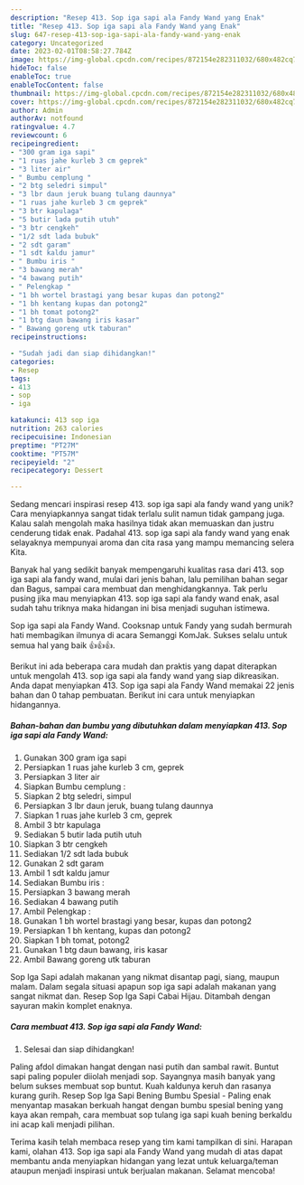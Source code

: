 ```yaml
---
description: "Resep 413. Sop iga sapi ala Fandy Wand yang Enak"
title: "Resep 413. Sop iga sapi ala Fandy Wand yang Enak"
slug: 647-resep-413-sop-iga-sapi-ala-fandy-wand-yang-enak
category: Uncategorized
date: 2023-02-01T08:58:27.784Z
image: https://img-global.cpcdn.com/recipes/872154e282311032/680x482cq70/413-sop-iga-sapi-ala-fandy-wand-foto-resep-utama.jpg
hideToc: false
enableToc: true
enableTocContent: false
thumbnail: https://img-global.cpcdn.com/recipes/872154e282311032/680x482cq70/413-sop-iga-sapi-ala-fandy-wand-foto-resep-utama.jpg
cover: https://img-global.cpcdn.com/recipes/872154e282311032/680x482cq70/413-sop-iga-sapi-ala-fandy-wand-foto-resep-utama.jpg
author: Admin
authorAv: notfound
ratingvalue: 4.7
reviewcount: 6
recipeingredient:
- "300 gram iga sapi"
- "1 ruas jahe kurleb 3 cm geprek"
- "3 liter air"
- " Bumbu cemplung "
- "2 btg seledri simpul"
- "3 lbr daun jeruk buang tulang daunnya"
- "1 ruas jahe kurleb 3 cm geprek"
- "3 btr kapulaga"
- "5 butir lada putih utuh"
- "3 btr cengkeh"
- "1/2 sdt lada bubuk"
- "2 sdt garam"
- "1 sdt kaldu jamur"
- " Bumbu iris "
- "3 bawang merah"
- "4 bawang putih"
- " Pelengkap "
- "1 bh wortel brastagi yang besar kupas dan potong2"
- "1 bh kentang kupas dan potong2"
- "1 bh tomat potong2"
- "1 btg daun bawang iris kasar"
- " Bawang goreng utk taburan"
recipeinstructions:

- "Sudah jadi dan siap dihidangkan!"
categories:
- Resep
tags:
- 413
- sop
- iga

katakunci: 413 sop iga 
nutrition: 263 calories
recipecuisine: Indonesian
preptime: "PT27M"
cooktime: "PT57M"
recipeyield: "2"
recipecategory: Dessert

---
```





Sedang mencari inspirasi resep 413. sop iga sapi ala fandy wand yang unik? Cara menyiapkannya sangat tidak terlalu sulit namun tidak gampang juga. Kalau salah mengolah maka hasilnya tidak akan memuaskan dan justru cenderung tidak enak. Padahal 413. sop iga sapi ala fandy wand yang enak selayaknya mempunyai aroma dan cita rasa yang mampu memancing selera Kita.





Banyak hal yang sedikit banyak mempengaruhi kualitas rasa dari 413. sop iga sapi ala fandy wand, mulai dari jenis bahan, lalu pemilihan bahan segar dan Bagus, sampai cara membuat dan menghidangkannya. Tak perlu pusing jika mau menyiapkan 413. sop iga sapi ala fandy wand enak,      asal sudah tahu triknya maka hidangan ini bisa menjadi suguhan istimewa.














Sop iga sapi ala Fandy Wand. Cooksnap untuk Fandy yang sudah bermurah hati membagikan ilmunya di acara Semanggi KomJak. Sukses selalu untuk semua hal yang baik 👍👍👍.






Berikut ini ada beberapa cara mudah dan praktis yang dapat diterapkan untuk mengolah 413. sop iga sapi ala fandy wand yang siap dikreasikan. Anda dapat menyiapkan 413. Sop iga sapi ala Fandy Wand memakai 22 jenis bahan dan 0 tahap pembuatan. Berikut ini cara untuk menyiapkan hidangannya.

<!--inarticleads1-->

##### Bahan-bahan dan bumbu yang dibutuhkan dalam menyiapkan 413. Sop iga sapi ala Fandy Wand:

1. Gunakan 300 gram iga sapi
1. Persiapkan 1 ruas jahe kurleb 3 cm, geprek
1. Persiapkan 3 liter air
1. Siapkan  Bumbu cemplung :
1. Siapkan 2 btg seledri, simpul
1. Persiapkan 3 lbr daun jeruk, buang tulang daunnya
1. Siapkan 1 ruas jahe kurleb 3 cm, geprek
1. Ambil 3 btr kapulaga
1. Sediakan 5 butir lada putih utuh
1. Siapkan 3 btr cengkeh
1. Sediakan 1/2 sdt lada bubuk
1. Gunakan 2 sdt garam
1. Ambil 1 sdt kaldu jamur
1. Sediakan  Bumbu iris :
1. Persiapkan 3 bawang merah
1. Sediakan 4 bawang putih
1. Ambil  Pelengkap :
1. Gunakan 1 bh wortel brastagi yang besar, kupas dan potong2
1. Persiapkan 1 bh kentang, kupas dan potong2
1. Siapkan 1 bh tomat, potong2
1. Gunakan 1 btg daun bawang, iris kasar
1. Ambil  Bawang goreng utk taburan


Sop Iga Sapi adalah makanan yang nikmat disantap pagi, siang, maupun malam. Dalam segala situasi apapun sop iga sapi adalah makanan yang sangat nikmat dan. Resep Sop Iga Sapi Cabai Hijau. Ditambah dengan sayuran makin komplet enaknya. 

<!--inarticleads2-->

##### Cara membuat 413. Sop iga sapi ala Fandy Wand:


1. Selesai dan siap dihidangkan!

Paling afdol dimakan hangat dengan nasi putih dan sambal rawit. Buntut sapi paling populer diiolah menjadi sop. Sayangnya masih banyak yang belum sukses membuat sop buntut. Kuah kaldunya keruh dan rasanya kurang gurih. Resep Sop Iga Sapi Bening Bumbu Spesial - Paling enak menyantap masakan berkuah hangat dengan bumbu spesial bening yang kaya akan rempah, cara membuat sop tulang iga sapi kuah bening berkaldu ini acap kali menjadi pilihan. 

Terima kasih telah membaca resep yang tim kami tampilkan di sini. Harapan kami, olahan 413. Sop iga sapi ala Fandy Wand yang mudah di atas dapat membantu anda menyiapkan hidangan yang lezat untuk keluarga/teman ataupun menjadi inspirasi untuk berjualan makanan. Selamat mencoba!
